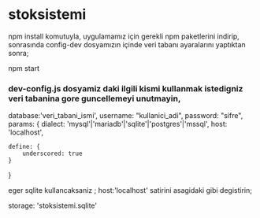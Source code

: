 # stoksistemi

npm install
komutuyla, uygulamamız için gerekli npm paketlerini indirip, sonrasında config-dev dosyamızın içinde veri tabanı ayaralarını yaptıktan sonra;

npm start
### dev-config.js dosyamiz daki ilgili kismi kullanmak istedigniz veri tabanina gore guncellemeyi unutmayin,

database:'veri_tabani_ismi',
username: "kullanici_adi",
password: "sifre",
params: {
    dialect: 'mysql'|'mariadb'|'sqlite'|'postgres'|'mssql',
    host: 'localhost',

    define: {
        underscored: true
    }
}


eger sqlite kullancaksaniz ; host:'localhost'  satirini asagidaki gibi degistirin;

storage: 'stoksistemi.sqlite'
